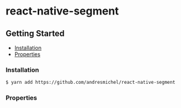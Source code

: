# react-native-segment

## Getting Started

- [Installation](#installation)
- [Properties](#properties)

### Installation

```bash
$ yarn add https://github.com/andresmichel/react-native-segment
```

### Properties
